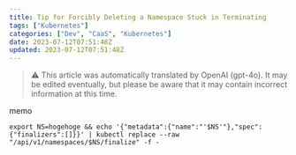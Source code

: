 ```yaml
---
title: Tip for Forcibly Deleting a Namespace Stuck in Terminating
tags: ["Kubernetes"]
categories: ["Dev", "CaaS", "Kubernetes"]
date: 2023-07-12T07:51:48Z
updated: 2023-07-12T07:51:48Z
---
```


> ⚠️ This article was automatically translated by OpenAI (gpt-4o).
> It may be edited eventually, but please be aware that it may contain incorrect information at this time.

memo

```
export NS=hogehoge && echo '{"metadata":{"name":"'$NS'"},"spec":{"finalizers":[]}}' | kubectl replace --raw "/api/v1/namespaces/$NS/finalize" -f -
```
